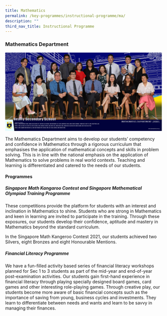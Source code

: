 ```yaml
---
title: Mathematics
permalink: /key-programmes/instructional-programme/ma/
description: ""
third_nav_title: Instructional Programme
---
```

### Mathematics Department
![](/images/Our%20People/mathematics-department-2.png)

The Mathematics Department aims to develop our students’ competency and confidence in Mathematics through a rigorous curriculum that emphasises the application of mathematical concepts and skills in problem solving. This is in line with the national emphasis on the application of Mathematics to solve problems in real world contexts. Teaching and learning is differentiated and catered to the needs of our students.

#### **Programmes**

##### **Singapore Math Kangaroo Contest and Singapore Mathematical Olympiad Training Programme**
These competitions provide the platform for students with an interest and inclination in Mathematics to shine. Students who are strong in Mathematics and keen in learning are invited to participate in the training. Through these exposures, our students develop their confidence, aptitude and mastery in Mathematics beyond the standard curriculum.

In the Singapore Math Kangeroo Contest 2021, our students achieved two Silvers, eight Bronzes and eight Honourable Mentions.

##### **Financial Literacy Programme**
We have a fun-filled activity based series of financial literacy workshops planned for Sec 1 to 3 students as part of the mid-year and end-of-year post-examination activities. Our students gain first-hand experience in financial literacy through playing specially designed board games, card games and other interesting role-playing games. Through creative play, our students become more aware of basic financial concepts such as the importance of saving from young, business cycles and investments. They learn to differentiate between needs and wants and learn to be savvy in managing their finances.